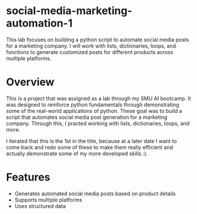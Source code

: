 # social-media-marketing-automation-1
This lab focuses on building a python script to automate social media posts for a marketing company. I will work with lists, dictionaries, loops, and functions to generate customized posts for different products across multiple platforms.


# Overview
This is a project that was assigned as a lab through my SMU AI bootcamp. It was designed to reinforce python fundamentals through demonstrating some of the real-world applications of python. These goal was to build a script that automates social media post generation for a marketing company. Through this, I practed working with lists, dictionaries, loops, and more.

I iterated that this is the 1st in the title, because at a later date I want to come back and redo some of these to make them really efficient and actually demonstrate some of my more developed skills :).

# Features
- Generates automated social media posts based on product details
- Supports multiple platforms
- Uses structured data
